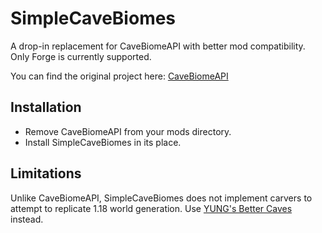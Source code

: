 # SimpleCaveBiomes

A drop-in replacement for CaveBiomeAPI with better mod compatibility. Only Forge is currently supported.

You can find the original project here: [CaveBiomeAPI](https://www.curseforge.com/minecraft/mc-mods/cavebiomeapi)

## Installation

* Remove CaveBiomeAPI from your mods directory.
* Install SimpleCaveBiomes in its place.

## Limitations

Unlike CaveBiomeAPI, SimpleCaveBiomes does not implement carvers to attempt to replicate 1.18 world generation. Use
[YUNG's Better Caves](https://www.curseforge.com/minecraft/mc-mods/yungs-better-caves) instead.
